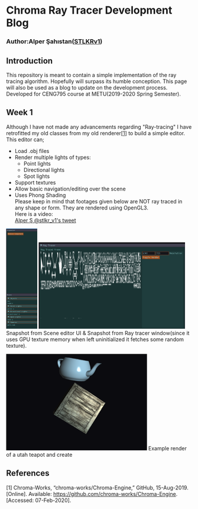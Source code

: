 # Chroma Ray Tracer Development Blog  
### Author:Alper Şahıstan([STLKRv1](https://github.com/STLKRv1)) 

## Introduction  
This repository is meant to contain a simple implementation of the ray tracing algorithm. Hopefully will surpass its humble conception. This page will also be used as a blog to update on the development process. Developed for CENG795 course at METU(2019-2020 Spring Semester).

## Week 1
Although I have not made any advancements regarding "Ray-tracing" I have retrofitted my old classes from my old renderer[[1]](#1) to build a simple editor. This editor can;
* Load .obj files
* Render multiple lights of types:
  * Point lights
  * Directional lights
  * Spot lights
* Support textures
* Allow basic navigation/editing over the scene
* Uses Phong Shading  
Please keep in mind that footages given below are NOT ray traced in any shape or form. They are rendered using OpenGL3.  
Here is a video:  
[Alper Ş @stlkr_v1's tweet](https://twitter.com/stlkr_v1/status/1225586675490971648, "Alper Ş @stlkr_v1's tweet")  

<img src= "resources/ui.PNG" height="270">    <img src= "resources/rf.PNG" width="396" >  
Snapshot from Scene editor UI  &  Snapshot from Ray tracer window(since it uses GPU texture memory when left uninitialized it fetches some random texture).  
  

 

<img src= "resources/editor.PNG" height="260">  
Example render of a utah teapot and create


## References
<a id="1">[1]</a>
Chroma-Works, “chroma-works/Chroma-Engine,” GitHub, 15-Aug-2019. [Online]. Available: https://github.com/chroma-works/Chroma-Engine. [Accessed: 07-Feb-2020].
